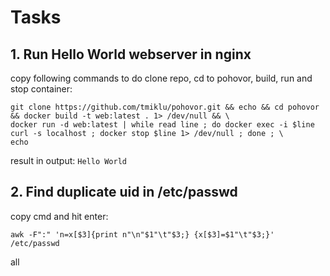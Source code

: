 # Tasks 

## 1. Run Hello World webserver in nginx 

copy following commands to do clone repo, cd to pohovor, build, run and stop container: 
```
git clone https://github.com/tmiklu/pohovor.git && echo && cd pohovor && docker build -t web:latest . 1> /dev/null && \
docker run -d web:latest | while read line ; do docker exec -i $line curl -s localhost ; docker stop $line 1> /dev/null ; done ; \
echo
```

result in output: 
`Hello World` 

## 2. Find duplicate uid in /etc/passwd 

copy cmd and hit enter: 

`awk -F":" 'n=x[$3]{print n"\n"$1"\t"$3;} {x[$3]=$1"\t"$3;}' /etc/passwd`

all
